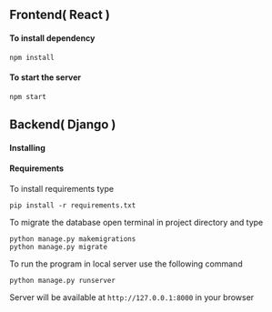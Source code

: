 ## Frontend( React )

#### To install dependency

```
npm install
```

#### To start the server

```
npm start
```

## Backend( Django )

#### Installing

#### Requirements

To install requirements type

```
pip install -r requirements.txt
```

To migrate the database open terminal in project directory and type

```
python manage.py makemigrations
python manage.py migrate
```

To run the program in local server use the following command

```
python manage.py runserver
```

Server will be available at `http://127.0.0.1:8000` in your browser
